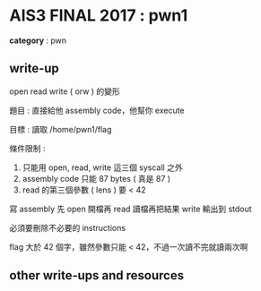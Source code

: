 # AIS3 FINAL 2017 : pwn1

**category** : pwn

## write-up

open read write ( orw ) 的變形

題目 : 直接給他 assembly code，他幫你 execute

目標 : 讀取 /home/pwn1/flag

條件限制 :
1. 只能用 open, read, write 這三個 syscall 之外
2. assembly code 只能 87 bytes ( 真是 87 )
3. read 的第三個參數 ( lens ) 要 < 42

寫 assembly 先 open 開檔再 read 讀檔再把結果 write 輸出到 stdout

必須要刪除不必要的 instructions

flag 大於 42 個字，雖然參數只能 < 42，不過一次讀不完就讀兩次啊

## other write-ups and resources
